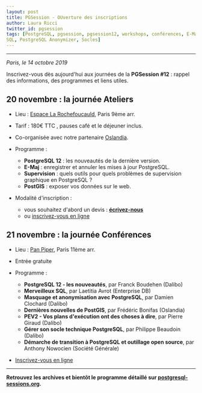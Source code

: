 ```yaml
---
layout: post
title: PGSession - OUverture des inscriptions
author: Laura Ricci
twitter_id: pgsession
tags: [PostgreSQL, pgsession, pgsession12, workshops, conférences, E-Maj, supervision, PostGIS, 12, PEV2, migration, 
SQL, PostgreSQL Anonymizer, Socles]
---
```


---

*Paris, le 14 octobre 2019*

Inscrivez-vous dès aujourd'hui aux journées de la **PGSession #12** : rappel des informations, des programmes et liens utiles.

<!--MORE-->


## 20 novembre : la journée Ateliers

 * Lieu : [Espace La Rochefoucauld](https://formeret.fr/nos-espaces/espace-la-rochefoucauld/), Paris 9ème arr.
 
 * Tarif : 180€ TTC , pauses café et le déjeuner inclus.
 
 * Co-organisée avec notre partenaire [Oslandia](https://oslandia.com/).
 
 * Programme :
   * **PostgreSQL 12** : les nouveautés de la dernière version.
   * **E-Maj** : enregistrer et annuler les mises à jour PostgreSQL.
   * **Supervision** : quels outils pour quels problèmes de supervision graphique en PostgreSQL ?
   * **PostGIS** : exposer vos données sur le web.
   
 * Modalité d'inscription :
   * vous souhaitez d'abord un devis : [**écrivez-nous**](mailto:contact@dalibo.com?subject=PGSession:%20inscription%20aux%20Ateliers)
   * ou [inscrivez-vous en ligne](https://www.eventbrite.fr/e/billets-pgsession-12-journee-ateliers-74831163023)

  
## 21 novembre : la journée Conférences

 * Lieu : [Pan Piper](https://www.pan-piper.com/), Paris 11ème arr.
 
 * Entrée gratuite
 
 * Programme :
   * **PostgreSQL 12 - les nouveautés**, par Franck Boudehen (Dalibo)
   * **Merveilleux SQL**, par Laetitia Avrot (Enterprise DB)
   * **Masquage et anonymisation avec PostgreSQL**, par Damien Clochard (Dalibo)
   * **Dernières nouvelles de PostGIS**, par Frédéric Bonifas (Oslandia)
   * **PEV2 - Vos plans d'exécution ont des choses à dire**, par Pierre Giraud (Dalibo)
   * **Gérer son socle technique PostgreSQL**, par Philippe Beaudoin (Dalibo)
   * **Démarche de transition à PostgreSQL et outillage open source**, par Anthony Nowocien (Société Générale)
   
 * [Inscrivez-vous en ligne](https://www.eventbrite.fr/e/billets-pgsession-12-journee-conferences-72370918365)


---------------------

**Retrouvez les archives et bientôt le programme détaillé sur [postgresql-sessions.org](https://dali.bo/2019_site_pgsessions).**


 




